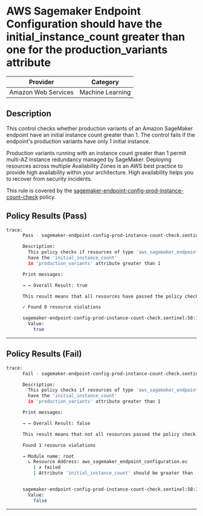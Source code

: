 # AWS Sagemaker Endpoint Configuration should have the initial_instance_count greater than one for the production_variants attribute

| Provider            | Category         |
| ------------------- | ---------------- |
| Amazon Web Services | Machine Learning |

## Description

This control checks whether production variants of an Amazon SageMaker endpoint have an initial instance count greater than 1. The control fails if the endpoint's production variants have only 1 initial instance.

Production variants running with an instance count greater than 1 permit multi-AZ instance redundancy managed by SageMaker. Deploying resources across multiple Availability Zones is an AWS best practice to provide high availability within your architecture. High availability helps you to recover from security incidents.

This rule is covered by the [sagemaker-endpoint-config-prod-instance-count-check](https://github.com/hashicorp/policy-library-NIST-Policy-Set-for-AWS-Terraform/blob/main/policies/sagemaker/sagemaker-endpoint-config-prod-instance-count-check.sentinel) policy.

## Policy Results (Pass)

```bash
trace:
      Pass - sagemaker-endpoint-config-prod-instance-count-check.sentinel

      Description:
        This policy checks if resources of type 'aws_sagemaker_endpoint_configuration'
        have the 'initial_instance_count'
        in 'production_variants' attribute greater than 1

      Print messages:

      → → Overall Result: true

      This result means that all resources have passed the policy check for the policy sagemaker-endpoint-config-prod-instance-count-check.

      ✓ Found 0 resource violations

      sagemaker-endpoint-config-prod-instance-count-check.sentinel:58:1 - Rule "main"
        Value:
          true
```

---

## Policy Results (Fail)

```bash
trace:
      Fail - sagemaker-endpoint-config-prod-instance-count-check.sentinel

      Description:
        This policy checks if resources of type 'aws_sagemaker_endpoint_configuration'
        have the 'initial_instance_count'
        in 'production_variants' attribute greater than 1

      Print messages:

      → → Overall Result: false

      This result means that not all resources passed the policy check and the protected behavior is not allowed for the policy sagemaker-endpoint-config-prod-instance-count-check.

      Found 1 resource violations

      → Module name: root
        ↳ Resource Address: aws_sagemaker_endpoint_configuration.ec
          | ✗ failed
          | Attribute 'initial_instance_count' should be greater than '1' for AWS Sagemaker Endpoint Configuration. Refer to https://docs.aws.amazon.com/securityhub/latest/userguide/sagemaker-controls.html#sagemaker-4 for more details.


      sagemaker-endpoint-config-prod-instance-count-check.sentinel:58:1 - Rule "main"
        Value:
          false
```

---
